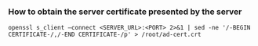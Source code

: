 ### How to obtain the server certificate presented by the server
```
openssl s_client –connect <SERVER_URL>:<PORT> 2>&1 | sed -ne '/-BEGIN CERTIFICATE-/,/-END CERTIFICATE-/p' > /root/ad-cert.crt
```
